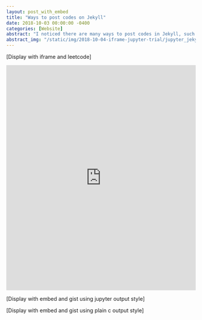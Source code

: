 ```yaml
---
layout: post_with_embed
title: "Ways to post codes on Jekyll"
date: 2018-10-03 00:00:00 -0400
categories: [Website]
abstract: "I noticed there are many ways to post codes in Jekyll, such as iframe or embed. <br>So I tried some in this post, by using leetcode, jupyter through gist and pure C codes through gist. <br>I prefer first two options, they are both wonderful for different scenarios, if I want to make my codes testable, I can use leetcode playground. If I want to explain the codes and show output step by step, jupyter version is a great option."
abstract_img: "/static/img/2018-10-04-iframe-jupyter-trial/jupyter_jekyll.jpg"
---
```

[Display with iframe and leetcode]
<iframe src="https://leetcode.com/playground/4eHDfVDp/shared" frameBorder="0" width="100%" height="600"></iframe>


[Display with embed and gist using jupyter output style]
<script src="https://gist.github.com/xuechendi/bd136951bd7a8e695b8c2ee6e506975a.js"></script>


[Display with embed and gist using plain c output style]
<script src="https://gist.github.com/xuechendi/9ffb3788cbec3a21de3399a6278f1b31.js"></script>